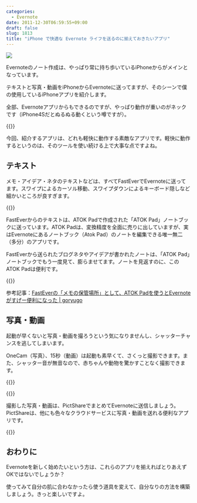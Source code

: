 ```yaml
---
categories:
  - Evernote
date: 2011-12-30T06:59:55+09:00
draft: false
slug: 1813
title: "iPhone で快適な Evernote ライフを送るのに揃えておきたいアプリ"
---
```


![](/images/2011/12/1813_1.png)

Evernoteのノート作成は、やっぱり常に持ち歩いているiPhoneからがメインとなっています。

テキストと写真・動画をiPhoneからEvernoteに送ってますが、そのシーンで僕の使用しているiPhoneアプリを紹介します。

全部、Evernoteアプリからもできるのですが、やっぱり動作が重いのがネックです（iPhone4Sだとぬるぬる動くという噂ですが）。

{{<app id="281796108" title="Evernote 4.1.7（無料）" src="https://a4.mzstatic.com/us/r1000/063/Purple/6c/01/60/mzl.vhgnkgke.100x100-75.jpg">}}

今回、紹介するアプリは、どれも軽快に動作する素敵なアプリです。軽快に動作するというのは、そのツールを使い続ける上で大事な点ですよね。

## テキスト

メモ・アイデア・ネタのテキストなどは、すべてFastEverでEvernoteに送ってます。スワイプによるカーソル移動、スワイプダウンによるキーボード隠しなど細かいところが良すぎます。

{{<app id="364580273" title="FastEver 1.9.3（￥170）" src="https://a1.mzstatic.com/us/r1000/093/Purple/d5/30/30/mzl.talqanak.100x100-75.png">}}

FastEverからのテキストは、ATOK Padで作成された「ATOK Pad」ノートブックに送っています。ATOK Padは、変換精度を全面に売りに出していますが、実はEvernoteにあるノートブック（Atok Pad）のノートを編集できる唯一無二（多分）のアプリです。

FastEverから送られたブログネタやアイデアが書かれたノートは、「ATOK Pad」ノートブックでもう一度見て、膨らませてます。ノートを見返すのに、このATOK Padは便利です。

{{<app id="390360999" title="ATOK Pad 3.2.0（￥1,200）" src="https://a1.mzstatic.com/us/r1000/111/Purple/cb/6b/92/mzl.mxfjpzat.100x100-75.jpg">}}

参考記事：[FastEverの「メモの保管場所」として、ATOK Padを使うとEvernoteがすげー便利になった | goryugo](http://goryugo.com/20110525/atokpadinbox/)

## 写真・動画

起動が早くないと写真・動画を撮ろうという気になりませんし、シャッターチャンスを逃してしまいます。

OneCam（写真）、15秒（動画）は起動も素早くて、さくっと撮影できます。また、シャッター音が無音なので、赤ちゃんや動物を驚かすことなく撮影できます。

{{<app id="422845617" title="OneCam 2.6.0（￥170）" src="https://a2.mzstatic.com/us/r1000/078/Purple/f2/41/ed/mzl.bysdzcfb.100x100-75.png">}}

{{<app id="442119269" title="15秒 - 動画カメラ 1.3.3（￥85）" src="https://a5.mzstatic.com/us/r1000/120/Purple/d4/72/20/mzl.dkjhionm.100x100-75.png">}}

撮影した写真・動画は、PictShareでまとめてEvernoteに送信しましょう。PictShareは、他にも色々なクラウドサービスに写真・動画を送れる便利なアプリです。

{{<app id="390945637" title="PictShare 2.6.2（￥250）" src="https://a1.mzstatic.com/us/r1000/088/Purple/c9/71/8d/mzl.mbjjlpfj.100x100-75.jpg">}}

## おわりに

Evernoteを新しく始めたいという方は、これらのアプリを揃えればとりあえずOKではないでしょうか？

使ってみて自分の肌に合わなかったら使う道具を変えて、自分なりの方法を構築しましょう。きっと楽しいですよ。
